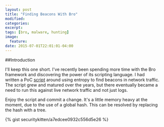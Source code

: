 ```yaml
---
layout: post
title: "Finding Beacons With Bro"
modified:
categories:  
excerpt:
tags: [bro, malware, hunting]
image:
  feature:
date: 2015-07-01T22:01:01-04:00
---
```


##Introduction

I'll keep this one short.  I've recently been spending more time with the Bro framework and discovering the power of its scripting language.  I had written a PoC [script](https://code.google.com/p/lightbulb/) around using entropy to find beacons in network traffic.  The script grew and matured over the years, but there eventually became a need to run this against live network traffic and not just logs.

Enjoy the script and commit a change.  It's a little memory heavy at the moment, due to the use of a global hash.  This can be resolved by replacing the hash with a tree.

{% gist securitykitten/a7edcee0932c556d5e26 %}
